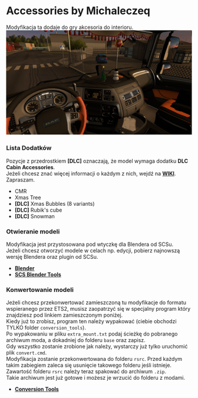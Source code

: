 # Accessories by Michaleczeq  

Modyfikacja ta dodaje do gry akcesoria do interioru.  
![promo_pic](https://github.com/Michaleczeq/Accessories-by-Michaleczeq/blob/master/preview/promo_pict.jpg)  

### Lista Dodatków  
Pozycje z przedrostkiem **[DLC]** oznaczają, że model wymaga dodatku **DLC Cabin Accessories**.  
Jeżeli chcesz znać więcej informacji o każdym z nich, wejdź na [**WIKI**](https://github.com/Michaleczeq/Accessories-by-Michaleczeq/wiki). Zapraszam.

- CMR  
- Xmas Tree  
- **[DLC]** Xmas Bubbles (8 variants)  
- **[DLC]** Rubik's cube  
- **[DLC]** Snowman  

### Otwieranie modeli  

Modyfikacja jest przystosowana pod wtyczkę dla Blendera od SCSu.  
Jeżeli chcesz otworzyć modele w celach np. edycji, pobierz najnowszą wersję Blendera oraz plugin od SCSu.  
 
- [**Blender**](https://www.blender.org/download/)  
- [**SCS Blender Tools**](https://github.com/SCSSoftware/BlenderTools/releases)  
 
### Konwertowanie modeli  

Jeżeli chcesz przekonwertować zamieszczoną tu modyfikacje do formatu wspieranego przez ETS2, musisz zaopatrzyć się w specjalny program który znajdziesz pod linkiem zamieszczonym poniżej.  
Kiedy już to zrobisz, program ten należy wypakować (ciebie obchodzi TYLKO folder `conversion_tools`).  
Po wypakowaniu w pliku `extra_mount.txt` podaj ścieżkę do pobranego archiwum moda, a dokadniej do folderu `base` oraz zapisz.  
Gdy wszystko zostanie zrobione jak należy, wystarczy już tylko uruchomić plik `convert.cmd`.  
Modyfikacja zostanie przekonwertowana do folderu `rsrc`.
Przed każdym takim zabiegiem zaleca się usunięcie takowego folderu jeśli istnieje.  
Zawartość folderu `rsrc` należy teraz spakować do archiwum `.zip`.  
Takie archiwum jest już gotowe i możesz je wrzucić do folderu z modami.

- [**Conversion Tools**](http://www.eurotrucksimulator2.com/conversion_tools.php)  
